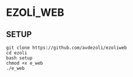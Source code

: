 # EZOLİ_WEB
## SETUP
```
git clone https://github.com/avdezoli/ezoliweb
cd ezoli
bash setup
chmod +x e_web
./e_web
```
